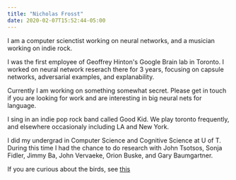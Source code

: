 ```yaml
---
title: "Nicholas Frosst"
date: 2020-02-07T15:52:44-05:00
--- 
```

I am a computer scienctist working on neural networks, and a musician working on indie rock.

I was the first employee of Geoffrey Hinton's Google Brain lab in Toronto. I worked on neural network reserach there for 3 years, focusing on capsule networks, adversarial examples, and explanability. 

Currently I am working on something somewhat secret. Please get in touch if you are looking for work and are interesting in big neural nets for language. 

I sing in an indie pop rock band called Good Kid. We play toronto frequently, and elsewhere occasionaly including LA and New York.

I did my undergrad in Computer Science and Cognitive Science at U of T. During this time I had the chance to do research with John Tsotsos, Sonja Fidler, Jimmy Ba, John Vervaeke, Orion Buske, and Gary Baumgartner.

If you are curious about the birds, see [this](https://nickfrosst.github.io/flock_dynamics/)

